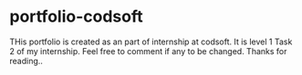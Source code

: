 # portfolio-codsoft
THis portfolio is created as an part of internship at codsoft. It is level 1 Task 2 of my internship. Feel free to comment if any to be changed. Thanks for reading..

